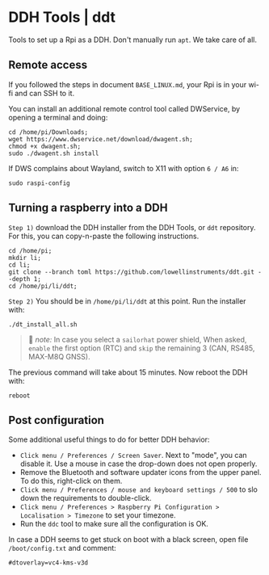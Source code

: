 # DDH Tools | ddt

Tools to set up a Rpi as a DDH. Don't manually run ```apt```. We take care of all.




## Remote access

If you followed the steps in document ``BASE_LINUX.md``, your Rpi is in your wi-fi and can SSH to it.

You can install an additional remote control tool called DWService, by opening a terminal and doing:

```
cd /home/pi/Downloads;
wget https://www.dwservice.net/download/dwagent.sh;
chmod +x dwagent.sh;
sudo ./dwagent.sh install
```

If DWS complains about Wayland, switch to X11 with option ```6 / A6``` in:

```console
sudo raspi-config
```



## Turning a raspberry into a DDH

``Step 1)`` download the DDH installer from the DDH Tools, or ``ddt`` repository. For this, you can copy-n-paste the following instructions.

```console
cd /home/pi;
mkdir li;
cd li;
git clone --branch toml https://github.com/lowellinstruments/ddt.git --depth 1;
cd /home/pi/li/ddt;
```

``Step 2)`` You should be in ``/home/pi/li/ddt`` at this point. Run the installer with:

```console
./dt_install_all.sh
````

> &#x1F4DD; _note:_ In case you select a ``sailorhat`` power shield, When asked, ``enable`` the first option (RTC) and ``skip`` the remaining 3 (CAN, RS485, MAX-M8Q GNSS).

The previous command will take about 15 minutes. Now reboot the DDH with:

```console
reboot
```` 




## Post configuration

Some additional useful things to do for better DDH behavior:

- ``Click menu / Preferences / Screen Saver``. Next to "mode", you can disable it. Use a mouse in case the drop-down does not open properly.
- Remove the Bluetooth and software updater icons from the upper panel. To do this, right-click on them.
- ``Click menu / Preferences / mouse and keyboard settings / 500`` to slo down the requirements to double-click.
- ``Click menu / Preferences > Raspberry Pi Configuration > Localisation > Timezone`` to set your timezone.
- Run the ``ddc`` tool to make sure all the configuration is OK.

In case a DDH seems to get stuck on boot with a black screen, open file ``/boot/config.txt`` and comment:

```console
#dtoverlay=vc4-kms-v3d
```
